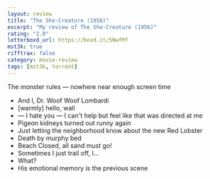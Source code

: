 ```yaml
---
layout: review
title: "The She-Creature (1956)"
excerpt: "My review of The She-Creature (1956)"
rating: "2.0"
letterboxd_url: https://boxd.it/5NwfMf
mst3k: true
rifftrax: false
category: movie-review
tags: [mst3k, torrent]
---
```


The monster rules — nowhere near enough screen time

- And I, Dr. Woof Woof Lombardi
- [warmly] hello, wall
- — I hate you — I can't help but feel like that was directed at me
- Pigeon kidneys turned out runny again
- Just letting the neighborhood know about the new Red Lobster
- Death by murphy bed
- Beach Closed, all sand must go!
- Sometimes I just trail off, I...
- What?
- His emotional memory is the previous scene
